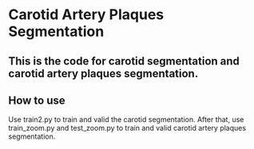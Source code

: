 # Carotid Artery Plaques Segmentation

## This is the code for carotid segmentation and carotid artery plaques segmentation.

## How to use
Use train2.py to train and valid the carotid segmentation.
After that, use train_zoom.py and test_zoom.py to train and valid carotid artery plaques segmentation.
